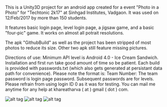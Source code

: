 This is a Unity3D project for an android app created for a event "Photo in a Photo" for "Techtonic 2k17" at Sinhgad Institutes, Vadgaon. It was used on 12/Feb/2017 by more than 150 students.

It features basic login page, level login page, a jigsaw game, and a basic "four-pic" game. It works on almost all potrait resolutions.

The apk "GithubBuild" as well as the project has been stripped of most photos to reduce its size. Other two apk still feature missing pictures.


Directions of use: Minimum API level is Android 4.0 -  Ice Cream Sandwich.
Installation and first run take good amount of time so be patient. Each build is provided with passwords.txt (which also gets generated at persistant data path for convenience). 
Please note the format is:
<Login ID>        Team Number: <Password>
The team password is login page password. Subsequent passwords are for levels. Please refrain from using login ID 0 as it was for testing.
You can mail me anytime for any help at khareatharva ( at ) gmail ( dot ) com.

![alt tag](https://github.com/AtharvaKhare/PhotoInPhoto/blob/master/Screenshots/Login%20Screen.png)
![alt tag](https://github.com/AtharvaKhare/PhotoInPhoto/blob/master/Screenshots/Level%20Screen.png)
![alt tag](https://github.com/AtharvaKhare/PhotoInPhoto/blob/master/Screenshots/Jigsaw%20Screen.png)
